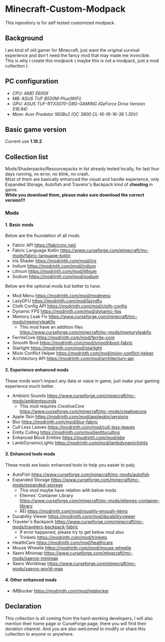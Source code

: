 # Minecraft-Custom-Modpack
This repository is for self tested customized modpack.

## Background
  I am kind of old gamer for Minecraft, just want the original survival experience and don't need the fancy mod that may made me invincible.  
  This is why I create this *modpack* ( maybe this is not a modpack, just a mod collection ).

## PC configuration
  - *CPU: AMD 5600X*
  - *MB: ASUS TUF B550M-Plus(WiFi)*
  - *GPU: ASUS TUF-RTX3070-O8G-GAMING (GeForce Drive Version 516.94)*
  - *Mem: Acer Predator 16GBx2 (OC 3800 CL-16-16-16-36 1.35V)*

## Basic game version
  Current use **1.19.2**.
  
## Collection list
   Mods/Shaderpacks/Resourcepacks in list already tested locally, for last four days running, no error, no blink, no crash.  
   Most of them are basically enhanced the visual and handle experience, only Expanded Storage, Autofish and Travelor's Backpack kind of **cheating** in game.  
   **While you download them, please make sure download the correct version!!!**

   
### Mods  

#### 1. Basic mods
  
  Below are the foundation of all mods.  
  - Fabric API  https://fabricmc.net/  
  - Fabric Language Kotlin  https://www.curseforge.com/minecraft/mc-mods/fabric-language-kotlin  
  - Iris Shader https://modrinth.com/mod/iris  
  - Indium  https://modrinth.com/mod/indium  
  - Lithium https://modrinth.com/mod/lithium  
  - Sodium  https://modrinth.com/mod/sodium  
  
  Below are the optional mods but better to have.  
  - Mod Menu  https://modrinth.com/mod/modmenu  
  - LazyDFU https://modrinth.com/mod/lazydfu  
  - Cloth Config API  https://modrinth.com/mod/cloth-config  
  - Dynamic FPS https://modrinth.com/mod/dynamic-fps  
  - Memory Leak Fix https://www.curseforge.com/minecraft/mc-mods/memoryleakfix  
    - This mod have an addition files https://www.curseforge.com/minecraft/mc-mods/memoryleakfix  
  - FerriteCore https://modrinth.com/mod/ferrite-core  
  - Smooth Boot https://modrinth.com/mod/smoothboot-fabric  
  - Starlight https://modrinth.com/mod/starlight  
  - Mixin Conflict Helper https://modrinth.com/mod/mixin-conflict-helper  
  - Architectury API  https://modrinth.com/mod/architectury-api  
  
#### 2. Experience enhanced mods  
  These mods won't impact any data or value in game, just make your gaming experience much better.  
  - Ambient Sounds  https://www.curseforge.com/minecraft/mc-mods/ambientsounds
    - This mod requires *CreativeCore*  https://www.curseforge.com/minecraft/mc-mods/creativecore
  - Apple Skin  https://modrinth.com/mod/appleskin/versions
  - Blur  https://modrinth.com/mod/blur-fabric  
  - Cull Less Leaves  https://modrinth.com/mod/cull-less-leaves  
  - Entity Culling  https://modrinth.com/mod/entityculling  
  - Enhanced Block Entities https://modrinth.com/mod/ebe  
  - LambDynamicLights https://modrinth.com/mod/lambdynamiclights  
  
#### 3. Enhanced tools mods  
  These mods are basic enhanced tools to help you easier to paly.  
  - AutoFish  https://www.curseforge.com/minecraft/mc-mods/autofish  
  - Expanded Storage  https://www.curseforge.com/minecraft/mc-mods/expanded-storage  
    - This mod maybe have relation with below mods  
    - Ellemes' Container Library  https://www.curseforge.com/minecraft/mc-mods/ellemes-container-library  
    - REI https://modrinth.com/mod/roughly-enough-items  
  - Durability Viewer https://modrinth.com/mod/durabilityviewer  
  - Traveler's Backpack https://www.curseforge.com/minecraft/mc-mods/travelers-backpack-fabric  
    - If error happened, please try to get below mod also  
    - Trinkets  https://modrinth.com/mod/trinkets  
  - HealthCare  https://modrinth.com/mod/healthcare  
  - Mouse Wheelie https://modrinth.com/mod/mouse-wheelie  
  - Xaero Minimap https://www.curseforge.com/minecraft/mc-mods/xaeros-minimap  
  - Xaero Worldmap  https://www.curseforge.com/minecraft/mc-mods/xaeros-world-map  
  
#### 4. Other enhanced mods  
  - IMBlocker https://modrinth.com/mod/imblocker  

## Declaration
  This collection is all coming from the hard-working developers, I will also mention their home page or CurseForge page, there you will find their donation channel.
  And you are also welcomed to modify or share this collection to anyone or anywhere.
